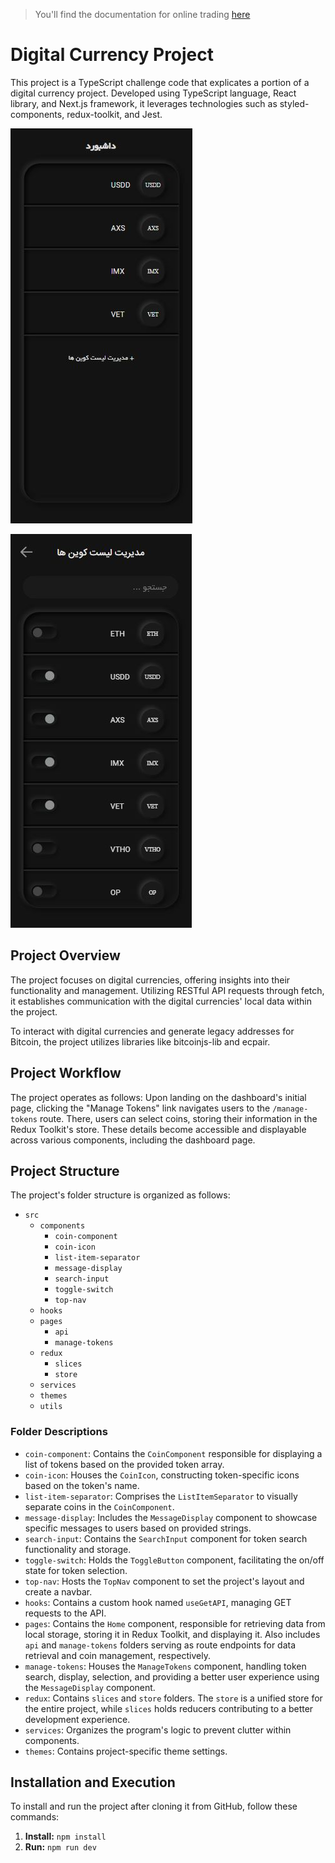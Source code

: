> You'll find the documentation for online trading [here](./OnlineTradingDocs.md)

# Digital Currency Project

This project is a TypeScript challenge code that explicates a portion of a digital currency project. Developed using TypeScript language, React library, and Next.js framework, it leverages technologies such as styled-components, redux-toolkit, and Jest.

![dashboard](./assets/dashboard.JPG)

![manage-tokens](./assets/manage-tokens.JPG)

## Project Overview

The project focuses on digital currencies, offering insights into their functionality and management. Utilizing RESTful API requests through fetch, it establishes communication with the digital currencies' local data within the project.

To interact with digital currencies and generate legacy addresses for Bitcoin, the project utilizes libraries like bitcoinjs-lib and ecpair.

## Project Workflow

The project operates as follows: Upon landing on the dashboard's initial page, clicking the "Manage Tokens" link navigates users to the `/manage-tokens` route. There, users can select coins, storing their information in the Redux Toolkit's store. These details become accessible and displayable across various components, including the dashboard page.

## Project Structure

The project's folder structure is organized as follows:

- `src`
  - `components`
    - `coin-component`
    - `coin-icon`
    - `list-item-separator`
    - `message-display`
    - `search-input`
    - `toggle-switch`
    - `top-nav`
  - `hooks`
  - `pages`
    - `api`
    - `manage-tokens`
  - `redux`
    - `slices`
    - `store`
  - `services`
  - `themes`
  - `utils`

### Folder Descriptions

- `coin-component`: Contains the `CoinComponent` responsible for displaying a list of tokens based on the provided token array.
- `coin-icon`: Houses the `CoinIcon`, constructing token-specific icons based on the token's name.
- `list-item-separator`: Comprises the `ListItemSeparator` to visually separate coins in the `CoinComponent`.
- `message-display`: Includes the `MessageDisplay` component to showcase specific messages to users based on provided strings.
- `search-input`: Contains the `SearchInput` component for token search functionality and storage.
- `toggle-switch`: Holds the `ToggleButton` component, facilitating the on/off state for token selection.
- `top-nav`: Hosts the `TopNav` component to set the project's layout and create a navbar.
- `hooks`: Contains a custom hook named `useGetAPI`, managing GET requests to the API.
- `pages`: Contains the `Home` component, responsible for retrieving data from local storage, storing it in Redux Toolkit, and displaying it. Also includes `api` and `manage-tokens` folders serving as route endpoints for data retrieval and coin management, respectively.
- `manage-tokens`: Houses the `ManageTokens` component, handling token search, display, selection, and providing a better user experience using the `MessageDisplay` component.
- `redux`: Contains `slices` and `store` folders. The `store` is a unified store for the entire project, while `slices` holds reducers contributing to a better development experience.
- `services`: Organizes the program's logic to prevent clutter within components.
- `themes`: Contains project-specific theme settings.

## Installation and Execution

To install and run the project after cloning it from GitHub, follow these commands:

1. **Install:** `npm install`
2. **Run:** `npm run dev`